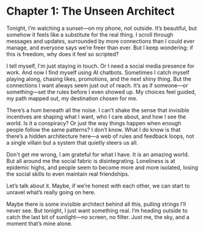 # Chapter 1: The Unseen Architect

Tonight, I’m watching a sunset—on my phone, not outside. It’s beautiful, but somehow it feels like a substitute for the real thing. I scroll through messages and updates, surrounded by more connections than I could ever manage, and everyone says we’re freer than ever. But I keep wondering: if this is freedom, why does it feel so scripted?

I tell myself, I'm just staying in touch. Or I need a social media presence for work. And now I find myself using AI chatbots. Sometimes I catch myself playing along, chasing likes, promotions, and the next shiny thing. But the connections I want always seem just out of reach. It’s as if someone—or something—set the rules before I even showed up. My choices feel guided, my path mapped out, my destination chosen for me.

There’s a hum beneath all the noise. I can’t shake the sense that invisible incentives are shaping what I want, who I care about, and how I see the world. Is it a conspiracy? Or just the way things happen when enough people follow the same patterns? I don’t know. What I do know is that there’s a hidden architecture here—a web of rules and feedback loops, not a single villain but a system that quietly steers us all.

Don't get me wrong, I am grateful for what I have. It is an amazing world. But all around me the social fabric is disintegrating. Loneliness is at epidemic highs, and people seem to become more and more isolated, losing the social skills to even maintain real friendships.

Let’s talk about it. Maybe, if we’re honest with each other, we can start to unravel what’s really going on here.

Maybe there is some invisible architect behind all this, pulling strings I’ll never see. But tonight, I just want something real. I’m heading outside to catch the last bit of sunlight—no screen, no filter. Just me, the sky, and a moment that’s mine alone.
